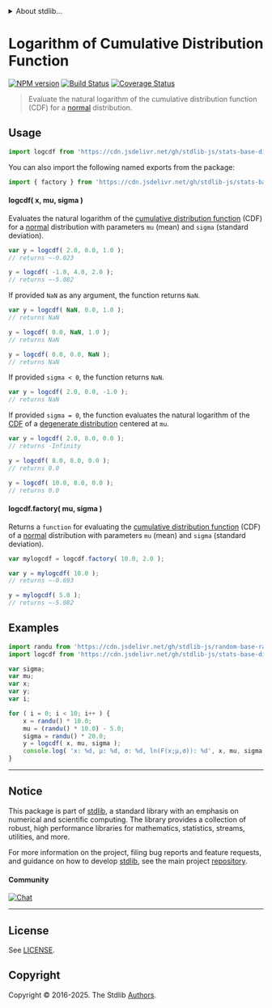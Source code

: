 <!--

@license Apache-2.0

Copyright (c) 2022 The Stdlib Authors.

Licensed under the Apache License, Version 2.0 (the "License");
you may not use this file except in compliance with the License.
You may obtain a copy of the License at

   http://www.apache.org/licenses/LICENSE-2.0

Unless required by applicable law or agreed to in writing, software
distributed under the License is distributed on an "AS IS" BASIS,
WITHOUT WARRANTIES OR CONDITIONS OF ANY KIND, either express or implied.
See the License for the specific language governing permissions and
limitations under the License.

-->


<details>
  <summary>
    About stdlib...
  </summary>
  <p>We believe in a future in which the web is a preferred environment for numerical computation. To help realize this future, we've built stdlib. stdlib is a standard library, with an emphasis on numerical and scientific computation, written in JavaScript (and C) for execution in browsers and in Node.js.</p>
  <p>The library is fully decomposable, being architected in such a way that you can swap out and mix and match APIs and functionality to cater to your exact preferences and use cases.</p>
  <p>When you use stdlib, you can be absolutely certain that you are using the most thorough, rigorous, well-written, studied, documented, tested, measured, and high-quality code out there.</p>
  <p>To join us in bringing numerical computing to the web, get started by checking us out on <a href="https://github.com/stdlib-js/stdlib">GitHub</a>, and please consider <a href="https://opencollective.com/stdlib">financially supporting stdlib</a>. We greatly appreciate your continued support!</p>
</details>

# Logarithm of Cumulative Distribution Function

[![NPM version][npm-image]][npm-url] [![Build Status][test-image]][test-url] [![Coverage Status][coverage-image]][coverage-url] <!-- [![dependencies][dependencies-image]][dependencies-url] -->

> Evaluate the natural logarithm of the cumulative distribution function (CDF) for a [normal][normal-distribution] distribution.

<section class="intro">

</section>

<!-- /.intro -->



<section class="usage">

## Usage

```javascript
import logcdf from 'https://cdn.jsdelivr.net/gh/stdlib-js/stats-base-dists-normal-logcdf@deno/mod.js';
```

You can also import the following named exports from the package:

```javascript
import { factory } from 'https://cdn.jsdelivr.net/gh/stdlib-js/stats-base-dists-normal-logcdf@deno/mod.js';
```

#### logcdf( x, mu, sigma )

Evaluates the natural logarithm of the [cumulative distribution function][cdf] (CDF) for a [normal][normal-distribution] distribution with parameters `mu` (mean) and `sigma` (standard deviation).

```javascript
var y = logcdf( 2.0, 0.0, 1.0 );
// returns ~-0.023

y = logcdf( -1.0, 4.0, 2.0 );
// returns ~-5.082
```

If provided `NaN` as any argument, the function returns `NaN`.

```javascript
var y = logcdf( NaN, 0.0, 1.0 );
// returns NaN

y = logcdf( 0.0, NaN, 1.0 );
// returns NaN

y = logcdf( 0.0, 0.0, NaN );
// returns NaN
```

If provided `sigma < 0`, the function returns `NaN`.

```javascript
var y = logcdf( 2.0, 0.0, -1.0 );
// returns NaN
```

If provided `sigma = 0`, the function evaluates the natural logarithm of the [CDF][cdf] of a [degenerate distribution][degenerate-distribution] centered at `mu`.

```javascript
var y = logcdf( 2.0, 8.0, 0.0 );
// returns -Infinity

y = logcdf( 8.0, 8.0, 0.0 );
// returns 0.0

y = logcdf( 10.0, 8.0, 0.0 );
// returns 0.0
```

#### logcdf.factory( mu, sigma )

Returns a `function` for evaluating the [cumulative distribution function][cdf] (CDF) of a [normal][normal-distribution] distribution with parameters `mu` (mean) and `sigma` (standard deviation).

```javascript
var mylogcdf = logcdf.factory( 10.0, 2.0 );

var y = mylogcdf( 10.0 );
// returns ~-0.693

y = mylogcdf( 5.0 );
// returns ~-5.082
```

</section>

<!-- /.usage -->

<section class="examples">

## Examples

<!-- eslint no-undef: "error" -->

```javascript
import randu from 'https://cdn.jsdelivr.net/gh/stdlib-js/random-base-randu@deno/mod.js';
import logcdf from 'https://cdn.jsdelivr.net/gh/stdlib-js/stats-base-dists-normal-logcdf@deno/mod.js';

var sigma;
var mu;
var x;
var y;
var i;

for ( i = 0; i < 10; i++ ) {
    x = randu() * 10.0;
    mu = (randu() * 10.0) - 5.0;
    sigma = randu() * 20.0;
    y = logcdf( x, mu, sigma );
    console.log( 'x: %d, µ: %d, σ: %d, ln(F(x;µ,σ)): %d', x, mu, sigma, y );
}
```

</section>

<!-- /.examples -->

<!-- Section for related `stdlib` packages. Do not manually edit this section, as it is automatically populated. -->

<section class="related">

</section>

<!-- /.related -->

<!-- Section for all links. Make sure to keep an empty line after the `section` element and another before the `/section` close. -->


<section class="main-repo" >

* * *

## Notice

This package is part of [stdlib][stdlib], a standard library with an emphasis on numerical and scientific computing. The library provides a collection of robust, high performance libraries for mathematics, statistics, streams, utilities, and more.

For more information on the project, filing bug reports and feature requests, and guidance on how to develop [stdlib][stdlib], see the main project [repository][stdlib].

#### Community

[![Chat][chat-image]][chat-url]

---

## License

See [LICENSE][stdlib-license].


## Copyright

Copyright &copy; 2016-2025. The Stdlib [Authors][stdlib-authors].

</section>

<!-- /.stdlib -->

<!-- Section for all links. Make sure to keep an empty line after the `section` element and another before the `/section` close. -->

<section class="links">

[npm-image]: http://img.shields.io/npm/v/@stdlib/stats-base-dists-normal-logcdf.svg
[npm-url]: https://npmjs.org/package/@stdlib/stats-base-dists-normal-logcdf

[test-image]: https://github.com/stdlib-js/stats-base-dists-normal-logcdf/actions/workflows/test.yml/badge.svg?branch=main
[test-url]: https://github.com/stdlib-js/stats-base-dists-normal-logcdf/actions/workflows/test.yml?query=branch:main

[coverage-image]: https://img.shields.io/codecov/c/github/stdlib-js/stats-base-dists-normal-logcdf/main.svg
[coverage-url]: https://codecov.io/github/stdlib-js/stats-base-dists-normal-logcdf?branch=main

<!--

[dependencies-image]: https://img.shields.io/david/stdlib-js/stats-base-dists-normal-logcdf.svg
[dependencies-url]: https://david-dm.org/stdlib-js/stats-base-dists-normal-logcdf/main

-->

[chat-image]: https://img.shields.io/gitter/room/stdlib-js/stdlib.svg
[chat-url]: https://app.gitter.im/#/room/#stdlib-js_stdlib:gitter.im

[stdlib]: https://github.com/stdlib-js/stdlib

[stdlib-authors]: https://github.com/stdlib-js/stdlib/graphs/contributors

[umd]: https://github.com/umdjs/umd
[es-module]: https://developer.mozilla.org/en-US/docs/Web/JavaScript/Guide/Modules

[deno-url]: https://github.com/stdlib-js/stats-base-dists-normal-logcdf/tree/deno
[deno-readme]: https://github.com/stdlib-js/stats-base-dists-normal-logcdf/blob/deno/README.md
[umd-url]: https://github.com/stdlib-js/stats-base-dists-normal-logcdf/tree/umd
[umd-readme]: https://github.com/stdlib-js/stats-base-dists-normal-logcdf/blob/umd/README.md
[esm-url]: https://github.com/stdlib-js/stats-base-dists-normal-logcdf/tree/esm
[esm-readme]: https://github.com/stdlib-js/stats-base-dists-normal-logcdf/blob/esm/README.md
[branches-url]: https://github.com/stdlib-js/stats-base-dists-normal-logcdf/blob/main/branches.md

[stdlib-license]: https://raw.githubusercontent.com/stdlib-js/stats-base-dists-normal-logcdf/main/LICENSE

[cdf]: https://en.wikipedia.org/wiki/Cumulative_distribution_function

[normal-distribution]: https://en.wikipedia.org/wiki/Normal_distribution

[degenerate-distribution]: https://en.wikipedia.org/wiki/Degenerate_distribution

</section>

<!-- /.links -->

